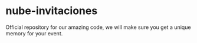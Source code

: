 # nube-invitaciones
Official repository for our amazing code, we will make sure you get a unique memory for your event.
